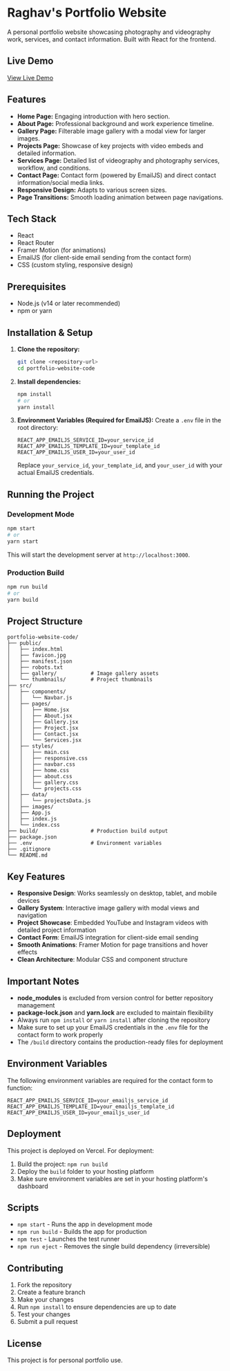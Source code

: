 # Raghav's Portfolio Website

A personal portfolio website showcasing photography and videography work, services, and contact information. Built with React for the frontend.

## Live Demo

[View Live Demo](https://portfolio-website-final-raghavsobti37s-projects.vercel.app/)

## Features

*   **Home Page:** Engaging introduction with hero section.
*   **About Page:** Professional background and work experience timeline.
*   **Gallery Page:** Filterable image gallery with a modal view for larger images.
*   **Projects Page:** Showcase of key projects with video embeds and detailed information.
*   **Services Page:** Detailed list of videography and photography services, workflow, and conditions.
*   **Contact Page:** Contact form (powered by EmailJS) and direct contact information/social media links.
*   **Responsive Design:** Adapts to various screen sizes.
*   **Page Transitions:** Smooth loading animation between page navigations.

## Tech Stack

*   React
*   React Router
*   Framer Motion (for animations)
*   EmailJS (for client-side email sending from the contact form)
*   CSS (custom styling, responsive design)

## Prerequisites

*   Node.js (v14 or later recommended)
*   npm or yarn

## Installation & Setup

1.  **Clone the repository:**
    ```bash
    git clone <repository-url>
    cd portfolio-website-code
    ```

2.  **Install dependencies:**
    ```bash
    npm install
    # or
    yarn install
    ```

3.  **Environment Variables (Required for EmailJS):**
    Create a `.env` file in the root directory:
    ```env
    REACT_APP_EMAILJS_SERVICE_ID=your_service_id
    REACT_APP_EMAILJS_TEMPLATE_ID=your_template_id
    REACT_APP_EMAILJS_USER_ID=your_user_id
    ```
    Replace `your_service_id`, `your_template_id`, and `your_user_id` with your actual EmailJS credentials.

## Running the Project

### Development Mode

```bash
npm start
# or
yarn start
```

This will start the development server at `http://localhost:3000`.

### Production Build

```bash
npm run build
# or
yarn build
```

## Project Structure

```
portfolio-website-code/
├── public/
│   ├── index.html
│   ├── favicon.jpg
│   ├── manifest.json
│   ├── robots.txt
│   ├── gallery/           # Image gallery assets
│   └── thumbnails/        # Project thumbnails
├── src/
│   ├── components/
│   │   └── Navbar.js
│   ├── pages/
│   │   ├── Home.jsx
│   │   ├── About.jsx
│   │   ├── Gallery.jsx
│   │   ├── Project.jsx
│   │   ├── Contact.jsx
│   │   └── Services.jsx
│   ├── styles/
│   │   ├── main.css
│   │   ├── responsive.css
│   │   ├── navbar.css
│   │   ├── home.css
│   │   ├── about.css
│   │   ├── gallery.css
│   │   └── projects.css
│   ├── data/
│   │   └── projectsData.js
│   ├── images/
│   ├── App.js
│   ├── index.js
│   └── index.css
├── build/                 # Production build output
├── package.json
├── .env                   # Environment variables
├── .gitignore
└── README.md
```

## Key Features

- **Responsive Design**: Works seamlessly on desktop, tablet, and mobile devices
- **Gallery System**: Interactive image gallery with modal views and navigation
- **Project Showcase**: Embedded YouTube and Instagram videos with detailed project information
- **Contact Form**: EmailJS integration for client-side email sending
- **Smooth Animations**: Framer Motion for page transitions and hover effects
- **Clean Architecture**: Modular CSS and component structure

## Important Notes

- **node_modules** is excluded from version control for better repository management
- **package-lock.json** and **yarn.lock** are excluded to maintain flexibility
- Always run `npm install` or `yarn install` after cloning the repository
- Make sure to set up your EmailJS credentials in the `.env` file for the contact form to work properly
- The `/build` directory contains the production-ready files for deployment

## Environment Variables

The following environment variables are required for the contact form to function:

```env
REACT_APP_EMAILJS_SERVICE_ID=your_emailjs_service_id
REACT_APP_EMAILJS_TEMPLATE_ID=your_emailjs_template_id  
REACT_APP_EMAILJS_USER_ID=your_emailjs_user_id
```

## Deployment

This project is deployed on Vercel. For deployment:

1. Build the project: `npm run build`
2. Deploy the `build` folder to your hosting platform
3. Make sure environment variables are set in your hosting platform's dashboard

## Scripts

- `npm start` - Runs the app in development mode
- `npm run build` - Builds the app for production
- `npm test` - Launches the test runner
- `npm run eject` - Removes the single build dependency (irreversible)

## Contributing

1. Fork the repository
2. Create a feature branch
3. Make your changes
4. Run `npm install` to ensure dependencies are up to date
5. Test your changes
6. Submit a pull request

## License

This project is for personal portfolio use.


